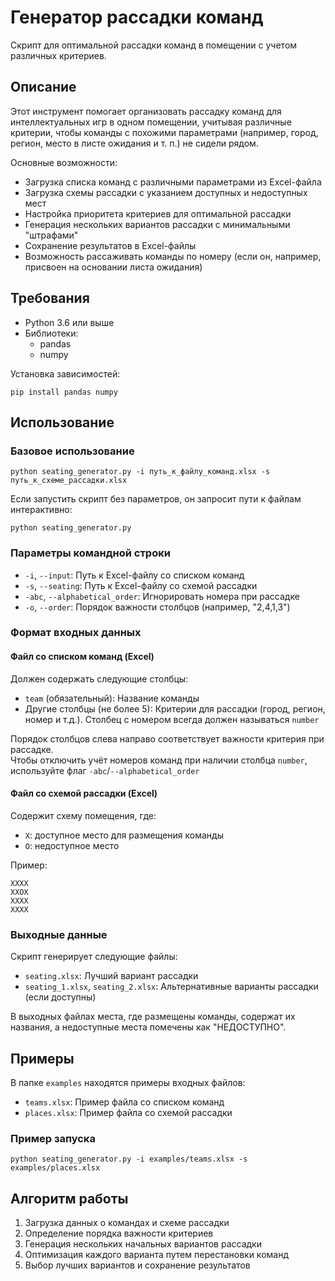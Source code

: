 # Генератор рассадки команд

Скрипт для оптимальной рассадки команд в помещении с учетом различных критериев.

## Описание

Этот инструмент помогает организовать рассадку команд для интеллектуальных игр в одном помещении, 
учитывая различные критерии, чтобы команды с похожими параметрами (например, город, регион, место в листе ожидания и т. п.) не сидели рядом.

Основные возможности:
- Загрузка списка команд с различными параметрами из Excel-файла
- Загрузка схемы рассадки с указанием доступных и недоступных мест
- Настройка приоритета критериев для оптимальной рассадки
- Генерация нескольких вариантов рассадки с минимальными "штрафами"
- Сохранение результатов в Excel-файлы
- Возможность рассаживать команды по номеру (если он, например, присвоен на основании листа ожидания)

## Требования

- Python 3.6 или выше
- Библиотеки:
  - pandas
  - numpy

Установка зависимостей:  
```
pip install pandas numpy
```

## Использование

### Базовое использование
```
python seating_generator.py -i путь_к_файлу_команд.xlsx -s путь_к_схеме_рассадки.xlsx
```
Если запустить скрипт без параметров, он запросит пути к файлам интерактивно:
```
python seating_generator.py
```
### Параметры командной строки

- `-i`, `--input`: Путь к Excel-файлу со списком команд
- `-s`, `--seating`: Путь к Excel-файлу со схемой рассадки
- `-abc`, `--alphabetical_order`: Игнорировать номера при рассадке
- `-o`, `--order`: Порядок важности столбцов (например, "2,4,1,3")

### Формат входных данных

#### Файл со списком команд (Excel)

Должен содержать следующие столбцы:
- `team` (обязательный): Название команды
- Другие столбцы (не более 5): Критерии для рассадки (город, регион, номер и т.д.). Столбец с номером всегда должен называться `number`

Порядок столбцов слева направо соответствует важности критерия при рассадке.  
Чтобы отключить учёт номеров команд при наличии столбца `number`, используйте флаг `-abc`/`--alphabetical_order`  

#### Файл со схемой рассадки (Excel)

Содержит схему помещения, где:
- `X`: доступное место для размещения команды
- `O`: недоступное место

Пример:
```
XXXX
XXOX
XXXX
XXXX
```
### Выходные данные

Скрипт генерирует следующие файлы:

- `seating.xlsx`: Лучший вариант рассадки
- `seating_1.xlsx`, `seating_2.xlsx`: Альтернативные варианты рассадки (если доступны)

В выходных файлах места, где размещены команды, содержат их названия, а недоступные места 
помечены как "НЕДОСТУПНО".

## Примеры

В папке `examples` находятся примеры входных файлов:

- `teams.xlsx`: Пример файла со списком команд
- `places.xlsx`: Пример файла со схемой рассадки

### Пример запуска
```
python seating_generator.py -i examples/teams.xlsx -s examples/places.xlsx
```
## Алгоритм работы

1. Загрузка данных о командах и схеме рассадки
2. Определение порядка важности критериев
3. Генерация нескольких начальных вариантов рассадки
4. Оптимизация каждого варианта путем перестановки команд
5. Выбор лучших вариантов и сохранение результатов

